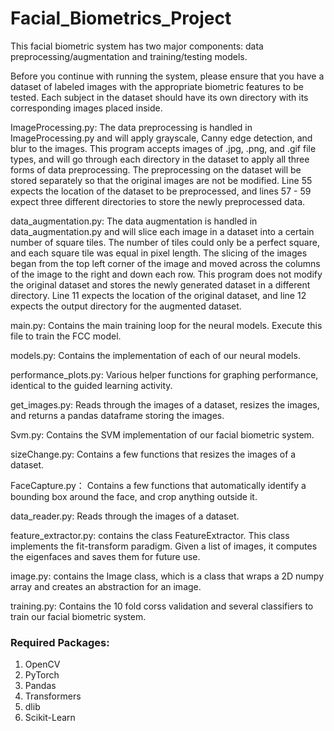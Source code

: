 # Facial_Biometrics_Project

This facial biometric system has two major components: data preprocessing/augmentation and training/testing models.

Before you continue with running the system, please ensure that you have a dataset of labeled images with the appropriate biometric features to be tested. Each subject in the dataset should have its own directory with its corresponding images placed inside.

ImageProcessing.py:
The data preprocessing is handled in ImageProcessing.py and will apply grayscale, Canny edge detection, and blur to the images. This program accepts images of .jpg, .png, and .gif file types, and will go through each directory in the dataset to apply all three forms of data preprocessing. The preprocessing on the dataset will be stored separately so that the original images are not be modified. Line 55 expects the location of the dataset to be preprocessed, and lines 57 - 59 expect three different directories to store the newly preprocessed data.

data_augmentation.py:
The data augmentation is handled in data_augmentation.py and will slice each image in a dataset into a certain number of square tiles. The number of tiles could only be a perfect square, and each square tile was equal in pixel length. The slicing of the images began from the top left corner of the image and moved across the columns of the image to the right and down each row. This program does not modify the original dataset and stores the newly generated dataset in a different directory. Line 11 expects the location of the original dataset, and line 12 expects the output directory for the augmented dataset.

main.py:
Contains the main training loop for the neural models. Execute this file to train the FCC model.

models.py:
Contains the implementation of each of our neural models.

performance_plots.py:
Various helper functions for graphing performance, identical to the guided learning activity.

get_images.py:
Reads through the images of a dataset, resizes the images, and returns a pandas dataframe storing the images.

Svm.py:
Contains the SVM implementation of our facial biometric system.

sizeChange.py:
Contains a few functions that resizes the images of a dataset.

FaceCapture.py：
Contains a few functions that automatically identify a bounding box around the face, and crop anything outside it.

data_reader.py:
Reads through the images of a dataset.

feature_extractor.py:
contains the class FeatureExtractor. This class implements the fit-transform paradigm. Given a list of images, it computes the eigenfaces and saves them for future use.

image.py:
contains the Image class, which is a class that wraps a 2D numpy array and creates an abstraction for an image.

training.py: 
Contains the 10 fold corss validation and several classifiers to train our facial biometric system.




### Required Packages:

1. OpenCV
2. PyTorch
3. Pandas
4. Transformers
5. dlib
6. Scikit-Learn
